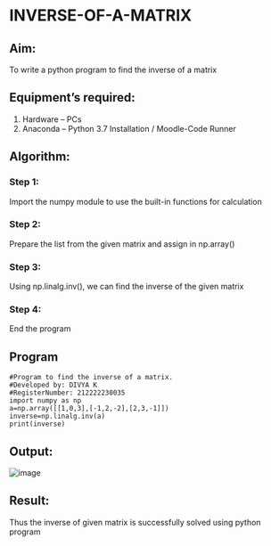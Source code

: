 # INVERSE-OF-A-MATRIX
## Aim:
To write a python program to find the inverse of a matrix
## Equipment’s required:
1. 	Hardware – PCs
2. 	Anaconda – Python 3.7 Installation / Moodle-Code Runner
## Algorithm:
### Step 1:
Import the numpy module to use the built-in functions for calculation

### Step 2: 
Prepare the list from the given matrix and assign in np.array()

### Step 3:
Using np.linalg.inv(), we can find the inverse of the given matrix

### Step 4: 
 End the program
## Program
```
#Program to find the inverse of a matrix.
#Developed by: DIVYA K
#RegisterNumber: 212222230035
import numpy as np
a=np.array([[1,0,3],[-1,2,-2],[2,3,-1]])
inverse=np.linalg.inv(a)
print(inverse)
```
## Output:

![image](https://user-images.githubusercontent.com/119393621/228001515-5fd33e20-181e-4566-a18e-f27691894aa5.png)

## Result:
Thus the inverse of given matrix is successfully solved using python program

